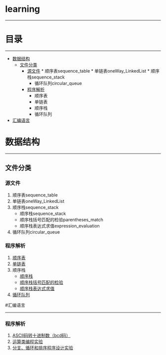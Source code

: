 ﻿# learning

---

# 目录

---

  
* [数据结构](#数据结构)  
	* [文件分类](#文件分类)
		* [源文件](#源文件)
	       		* 顺序表sequence_table
	       		* 单链表oneWay_LinkedList
	       		* 顺序栈sequence_stack
			* 循环队列circular_queue
		* [程序解析](#程序解析)     
			* 顺序表
			* 单链表
			* 顺序栈
			* 循环队列
* [汇编语言](#汇编语言)  

# 数据结构

----

## 文件分类

### 源文件  

1. 顺序表sequence_table
2. 单链表oneWay_LinkedList
3. 顺序栈sequence_stack
	* 顺序栈sequence_stack
	* 顺序栈括号匹配的检验parentheses_match
	* 顺序栈表达式求值expression_evaluation
4. 循环队列circular_queue

### 程序解析

1. [顺序表](http://blog.csdn.net/qq923132714/article/details/78604429 "顺序表解析")  
2. [单链表](http://blog.csdn.net/qq923132714/article/details/78623604 "单链表解析")  
3. 顺序栈
	* [顺序栈](http://blog.csdn.net/qq923132714/article/details/78666458 "顺序栈解析")
	* [顺序栈括号匹配的检验](http://blog.csdn.net/qq923132714/article/details/78677281 "顺序栈括号匹配的检验解析")
	* [顺序栈表达式求值](http://blog.csdn.net/qq923132714/article/details/78667431 "顺序栈表达式求值解析")
4. [循环队列](http://blog.csdn.net/qq923132714/article/details/78710334 "循环队列解析") 

#汇编语言

---

### 程序解析

1. [ASCII码转十进制数（bcd码）](http://blog.csdn.net/qq923132714/article/details/78581465 "ASCII码转十进制数（bcd码）解析") 
2. [运算类编程实验](http://blog.csdn.net/qq923132714/article/details/78654333 "运算类编程实验解析") 
3. [分支、循环和排序程序设计实验](http://blog.csdn.net/qq923132714/article/details/78683157 "分支、循环和排序程序设计实验解析")